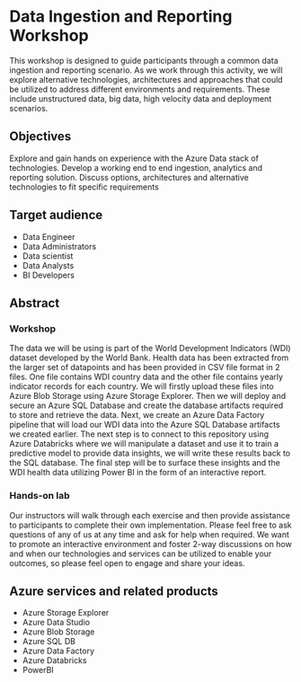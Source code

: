 # Data Ingestion and Reporting Workshop

This workshop is designed to guide participants through a common data ingestion and reporting scenario. 
As we work through this activity, we will explore alternative technologies, architectures and approaches that could be utilized to address different environments and requirements. 
These include unstructured data, big data, high velocity data and deployment scenarios. 

## Objectives

Explore and gain hands on experience with the Azure Data stack of technologies.
Develop a working end to end ingestion, analytics and reporting solution. 
Discuss options, architectures and alternative technologies to fit specific requirements


## Target audience

- Data Engineer
- Data Administrators
- Data scientist
- Data Analysts
- BI Developers

## Abstract

### Workshop
The data we will be using is part of the World Development Indicators (WDI) dataset developed by the World Bank. Health data has been extracted from the larger set of datapoints and has been provided in CSV file format in 2 files. One file contains WDI country data and the other file contains yearly indicator records for each country.
We will firstly upload these files into Azure Blob Storage using Azure Storage Explorer. Then we will deploy and secure an Azure SQL Database and create the database artifacts required to store and retrieve the data. Next, we create an Azure Data Factory pipeline that will load our WDI data into the Azure SQL Database artifacts we created earlier. The next step is to connect to this repository using Azure Databricks where we will manipulate a dataset and use it to train a predictive model to provide data insights, we will write these results back to the SQL database. The final step will be to surface these insights and the WDI health data utilizing Power BI in the form of an interactive report.

### Hands-on lab
Our instructors will walk through each exercise and then provide assistance to participants to complete their own implementation.
Please feel free to ask questions of any of us at any time and ask for help when required. 
We want to promote an interactive environment and foster 2-way discussions on how and when our technologies and services can be utilized to enable your outcomes, so please feel open to engage and share your ideas.  




## Azure services and related products

- Azure Storage Explorer
- Azure Data Studio
- Azure Blob Storage
- Azure SQL DB
- Azure Data Factory
- Azure Databricks
- PowerBI
